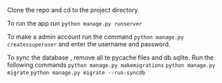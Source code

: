 Clone the repo and cd to the project directory.

To run the app run `python manage.py runserver`

To make a admin account run the command `python manage.py createssuperuser` and enter the username and password.

To sync the database , remove all te pycache files and db.sqlite.
Run the following commands 
`python manage.py makemigrations`
`python manage.py migrate`
`python manage.py migrate --run-syncdb`
